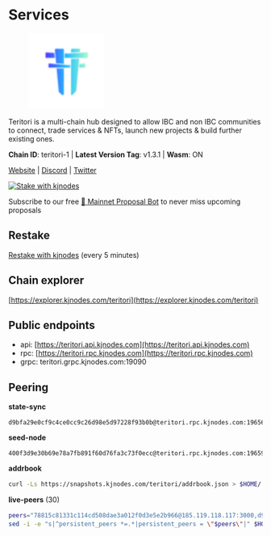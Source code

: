 # Services

<figure><img src="https://raw.githubusercontent.com/kj89/cosmos-images/main/logos/teritori.png" width="150" alt=""><figcaption></figcaption></figure>

Teritori is a multi-chain hub designed to allow IBC and non IBC communities  to connect, trade services & NFTs, launch new projects & build further existing ones.

**Chain ID**: teritori-1 | **Latest Version Tag**: v1.3.1 | **Wasm**: ON

[Website](https://teritori.com) | [Discord](https://discord.gg/teritori) | [Twitter](https://twitter.com/TeritoriNetwork)

[![Stake with kjnodes](https://i.ibb.co/cr44Q8j/button-stake-with-kjnodes.png)](https://restake.app/teritori/torivaloper184ln03hkpt75uhrrr26f66kvcqvf4yn4nc2xjm)

Subscribe to our free [🤖 Mainnet Proposal Bot](https://t.me/kjnodes_proposal_bot) to never miss upcoming proposals

## Restake

[Restake with kjnodes](https://restake.app/teritori/torivaloper184ln03hkpt75uhrrr26f66kvcqvf4yn4nc2xjm) (every 5 minutes)
## Chain explorer
[https://explorer.kjnodes.com/teritori](https://explorer.kjnodes.com/teritori)

## Public endpoints

* api: [https://teritori.api.kjnodes.com](https://teritori.api.kjnodes.com)
* rpc: [https://teritori.rpc.kjnodes.com](https://teritori.rpc.kjnodes.com)
* grpc: teritori.grpc.kjnodes.com:19090

## Peering

**state-sync**

```text
d9bfa29e0cf9c4ce0cc9c26d98e5d97228f93b0b@teritori.rpc.kjnodes.com:19656
```

**seed-node**

```text
400f3d9e30b69e78a7fb891f60d76fa3c73f0ecc@teritori.rpc.kjnodes.com:19659
```

**addrbook**
```bash
curl -Ls https://snapshots.kjnodes.com/teritori/addrbook.json > $HOME/.teritorid/config/addrbook.json
```

**live-peers** (30)
```bash
peers="78815c81331c114cd508dae3a012f0d3e5e2b966@185.119.118.117:3000,d9bfa29e0cf9c4ce0cc9c26d98e5d97228f93b0b@65.109.88.38:19656,ce3baba928ae06cd3ff0af20aec888a82ddffef7@54.37.129.171:26656,e726816f42831689eab9378d5d577f1d06d25716@176.9.188.21:26656,26d6ee4138c7533c5541722c6e1ecc6d60d47a86@104.193.254.42:26656,c12c1ed98ab1f24266980c1f05ed0ca8812ca7aa@95.217.192.230:16656,63c28f10976800fd783930067d3d3a4eef358b28@173.215.85.171:20070,e3374c3d25a36f06662fa150043e5e6529d11570@88.198.32.17:31656,e1b058e5cfa2b836ddaa496b10911da62dcf182e@138.201.8.248:26656,15e7d5ef19a373da5ca7aebbe3b57203f21e0a07@198.244.179.127:26656,c670830fdf60374f008fa4a4eb851deddcdaef5b@65.109.88.107:46656,41caa4106f68977e3a5123e56f57934a2d34a1c1@185.16.38.210:27166,82ebb17ddac20928fb8107201dad9f5aea7f9132@198.244.200.3:26656,6085c32b26fb1baa4b16b426f5d56f2fff81cfc7@135.181.165.246:26656,3594b73f909a9c4b87cfe6a361ef8b2b51124dd5@65.109.69.59:15956,4cef2b81f82420434c6ce0dc43ca04ad18ef773f@65.108.75.107:15656,406fc7fe86ba396cb7fc8616c546f21a1d3c51cd@89.58.57.158:26656,2b4f46e601fb4ede2a0c98976337e3afdaa50dac@65.108.238.102:15956,0b27217386756577e1eadf00c4169dc8f041e522@51.210.7.219:26656,992b8ab3e7b0ff4025be3082a3bf72107580bd49@65.109.106.172:36656,17308ce7e097819743a01c0d30fedaa27e9f16a4@141.95.65.73:15956,35de81a10ed992e427e6eb1d0d9ec3622d0f37fe@193.70.47.90:15956,8f28518afd31a42ea81bb3232a50ab0cec4dcdf7@51.158.236.131:26656,b336b83d9bab0b8cf96a3833efcbc196fab63fdd@212.95.51.215:36656,370bf5f5b9ce655403d05753c355798288c1f120@89.245.24.72:23356,14740e6faf16ab85a98ff5911241bb4b926b9c08@65.109.85.170:52656,8e9624292123624e4eddc3f43189f08a0424127e@65.108.131.62:26656,1f858b8cc8e18ef05de79dd470ad29ba29ddbeb7@65.108.77.106:26889,ebc272824924ea1a27ea3183dd0b9ba713494f83@95.214.52.139:27166,46b7ae20e3cc4264076a91c3601f3894a021a80d@65.108.6.45:36656"
sed -i -e "s|^persistent_peers *=.*|persistent_peers = \"$peers\"|" $HOME/.teritorid/config/config.toml
```

